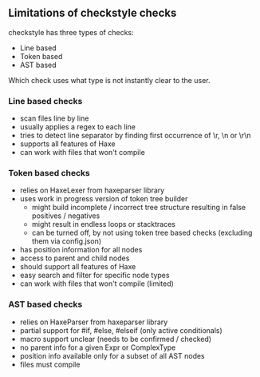 ## Limitations of checkstyle checks

checkstyle has three types of checks:

- Line based
- Token based
- AST based

Which check uses what type is not instantly clear to the user.

### Line based checks

- scan files line by line
- usually applies a regex to each line
- tries to detect line separator by finding first occurrence of \r, \n or \r\n
- supports all features of Haxe
- can work with files that won't compile

### Token based checks

- relies on HaxeLexer from haxeparser library
- uses work in progress version of token tree builder
  - might build incomplete / incorrect tree structure resulting in false positives / negatives
  - might result in endless loops or stacktraces
  - can be turned off, by not using token tree based checks (excluding them via config.json)
- has position information for all nodes
- access to parent and child nodes
- should support all features of Haxe
- easy search and filter for specific node types
- can work with files that won't compile (limited)

### AST based checks

- relies on HaxeParser from haxeparser library
- partial support for #if, #else, #elseif (only active conditionals)
- macro support unclear (needs to be confirmed / checked)
- no parent info for a given Expr or ComplexType
- position info available only for a subset of all AST nodes
- files must compile